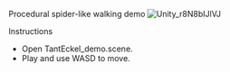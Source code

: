 Procedural spider-like walking demo
![Unity_r8N8bIJlVJ](https://github.com/snorulf/TantEckel/assets/3111080/2b547231-cb25-42ac-8a6f-b90cbade076a)

Instructions
- Open TantEckel_demo.scene.
- Play and use WASD to move.
